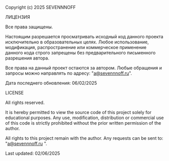 Copyright (c) 2025 SEVENNNOFF

ЛИЦЕНЗИЯ

Все права защищены.

Настоящим разрешается просматривать исходный код данного проекта исключительно в образовательных целях. Любое использование, модификация, распространение или коммерческое применение данного кода строго запрещены без предварительного письменного разрешения автора.

Все права на данный проект остаются за автором. Любые обращения и запросы можно направлять по адресу: "а@sevennnoff.ru".

Дата последнего обновления: 06/02/2025



LICENSE

All rights reserved.

It is hereby permitted to view the source code of this project solely for educational purposes. Any use, modification, distribution or commercial use of this code is strictly prohibited without the prior written permission of the author.

All rights to this project remain with the author. Any requests can be sent to: "а@sevennnoff.ru ".

Last updated: 02/06/2025

